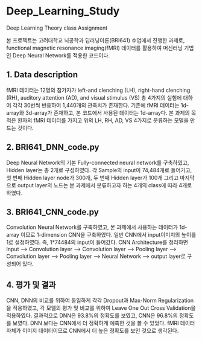 # Deep_Learning_Study
Deep Learning Theory class Assignment


본 프로젝트는 고려대학교 뇌공학과 딥러닝이론(BRI641) 수업에서 진행한 과제로, functional magnetic resonance imaging(fMRI) 데이터를 활용하여 머신러닝 기법인 Deep Neural Network를 적용한 코드이다.

## 1. Data description
fMRI 데이터는 12명의 참가자가 left-and clenching (LH), right-hand clenching (RH), auditory attention (AD), and visual stimulus (VS) 총 4가지의 실험에 대하여 각각 30번씩 반응하여 1,440개의 관측치가 존재한다. 기존에 fMRI 데이터는 1d-array와 3d-array가 존재하고, 본 코드에서 사용된 데이터는 1d-array다. 본 과제의 목적은 환자의 fMRI 데이터를 가지고 위의 LH, RH, AD, VS 4가지로 분류하는 모델을 만드는 것이다.

## 2. BRI641_DNN_code.py
Deep Neural Network의 기본 Fully-connected neural network를 구축하였고, Hidden layer는 총 2개로 구성하였다. 각 Sample의 input이 74,484개로 들어가고, 첫 번째 Hidden layer node가 300개, 두 번째 Hidden layer가 100개 그리고 마지막으로 output layer의 노드는 본 과제에서 분류하고자 하는 4개의 class에 따라 4개로 하였다.

## 3. BRI641_CNN_code.py
Convolution Neural Network를 구축하였고, 본 과제에서 사용하는 데이터가 1d-array 이므로 1-dimension CNN을 구축하였다. 일반 CNN에서 input이미지의 높이를 1로 설정하였다. 즉, 1*74484의 input이 들어갔다. CNN Architecture를 정리하면 Input --> Convolution layer --> Convolution layer --> Pooling layer --> Convolution layer --> Pooling layer --> Neural Network --> output layer로 구성되어 있다.

## 4. 평가 및 결과
CNN, DNN의 비교를 위하여 동일하게 각각 Dropout과 Max-Norm Regularization을 적용하였고, 각 모델의 평가 및 비교를 위하여 Leave One Out Cross Validation을 적용하였다. 결과적으로 DNN은 93.8%의 정확도를 보였고, CNN은 96.8%의 정확도를 보였다. DNN 보다는 CNN에서 더 정확하게 예측한 것을 볼 수 있었다. fMRI 데이터 자체가 이미지 데이터이므로 CNN에서 더 높은 정확도를 보인 것으로 생각된다.
